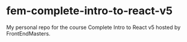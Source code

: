 # fem-complete-intro-to-react-v5
My personal repo for the course Complete Intro to React v5 hosted by FrontEndMasters.
